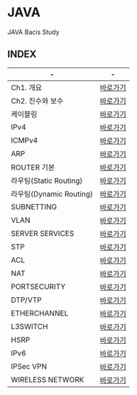 # JAVA
JAVA Bacis Study

INDEX
---
|-|-|
|-|-|
|Ch1. 개요|[바로가기](./00.%20공부정리/Ch1.%20개요)|
|Ch2. 진수와 보수|[바로가기](00.%20공부정리/Ch2.%20진수와%20보수)|
|케이블링|[바로가기](./DOCUMENT/03)|
|IPv4|[바로가기](./DOCUMENT/04)|
|ICMPv4|[바로가기](./DOCUMENT/05)|
|ARP|[바로가기](./DOCUMENT/06)|-|
|ROUTER 기본|[바로가기](./DOCUMENT/07)|
|라우팅(Static Routing)|[바로가기](./DOCUMENT/08)|
|라우팅(Dynamic Routing)|[바로가기](./DOCUMENT/09)|
|SUBNETTING|[바로가기](./DOCUMENT/10)|
|VLAN|[바로가기](./DOCUMENT/11)|
|SERVER SERVICES|[바로가기](./DOCUMENT/12)|
|STP|[바로가기](./DOCUMENT/13)|
|ACL|[바로가기](./DOCUMENT/14)|
|NAT|[바로가기](./DOCUMENT/15)|
|PORTSECURITY|[바로가기](./DOCUMENT/16)|
|DTP/VTP|[바로가기](./DOCUMENT/17)|
|ETHERCHANNEL|[바로가기](./DOCUMENT/18)|
|L3SWITCH|[바로가기](./DOCUMENT/19)|
|HSRP|[바로가기](./DOCUMENT/20)|
|IPv6|[바로가기](./DOCUMENT/21)|
|IPSec VPN|[바로가기](./DOCUMENT/22)|
|WIRELESS NETWORK|[바로가기](./DOCUMENT/23)|

